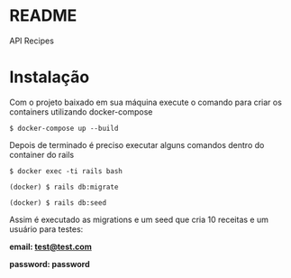 # README

API Recipes

Instalação
==
Com o projeto baixado em sua máquina execute o comando para criar os containers utilizando docker-compose

`$ docker-compose up --build`

Depois de terminado é preciso executar alguns comandos dentro do container do rails

`$ docker exec -ti rails bash`

`(docker) $ rails db:migrate`

`(docker) $ rails db:seed`

Assim é executado as migrations e um seed que cria 10 receitas e um usuário para testes:

**email: test@test.com**

**password: password**